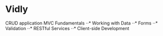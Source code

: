 # Vidly
CRUD application
MVC Fundamentals
⋅⋅* Working with Data
⋅⋅* Forms
⋅⋅* Validation
⋅⋅* RESTful Services
⋅⋅* Client-side Development
